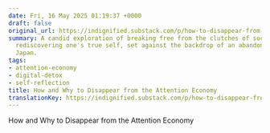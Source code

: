 ```yaml
---
date: Fri, 16 May 2025 01:19:37 +0000
draft: false
original_url: https://indignified.substack.com/p/how-to-disappear-from-the-attention
summary: A candid exploration of breaking free from the clutches of social media and
  rediscovering one's true self, set against the backdrop of an abandoned house in
  Japan.
tags:
- attention-economy
- digital-detox
- self-reflection
title: How and Why to Disappear from the Attention Economy
translationKey: https://indignified.substack.com/p/how-to-disappear-from-the-attention
---
```


How and Why to Disappear from the Attention Economy